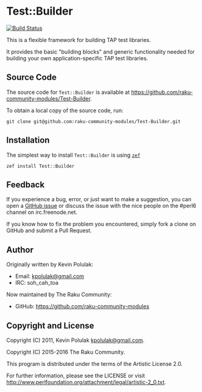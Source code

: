 # Test::Builder

[![Build Status](https://travis-ci.org/perl6-community-modules/p6-test-builder.svg?branch=master)](https://travis-ci.org/perl6-community-modules/p6-test-builder)

This is a flexible framework for building TAP test libraries.

It provides the basic "building blocks" and generic functionality needed for
building your own application-specific TAP test libraries.


## Source Code

The source code for `Test::Builder` is available at
<https://github.com/raku-community-modules/Test-Builder>.

To obtain a local copy of the source code, run:

    git clone git@github.com:raku-community-modules/Test-Builder.git


## Installation

The simplest way to install `Test::Builder` is
using [`zef`](https://modules.perl6.org/repo/zef)

    zef install Test::Builder


## Feedback

If you experience a bug, error, or just want to make a suggestion, you can
open a [GitHub issue](https://github.com/raku-community-modules/Test-Builder/issues)
or discuss the issue with the nice people on the #perl6 channel on irc.freenode.net.

If you know how to fix the problem you encountered, simply fork a clone on
GitHub and submit a Pull Request.


## Author

Originally written by Kevin Polulak:
  - Email: kpolulak@gmail.com
  - IRC:   soh_cah_toa

Now maintained by The Raku Community:
  - GitHub: https://github.com/raku-community-modules


## Copyright and License

Copyright (C) 2011, Kevin Polulak <kpolulak@gmail.com>.

Copyright (C) 2015-2016 The Raku Community.

This program is distributed under the terms of the Artistic License 2.0.

For further information, please see the LICENSE or visit
<http://www.perlfoundation.org/attachment/legal/artistic-2_0.txt>.

